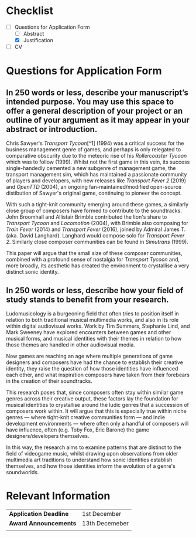 # Checklist

- [ ] Questions for Application Form
	- [ ] Abstract
	- [x] Justification
- [ ] CV

# Questions for Application Form

## In 250 words or less, describe your manuscript’s intended purpose. You may use this space to offer a general description of your project or an outline of your argument as it may appear in your abstract or introduction.

Chris Sawyer's *Transport Tycoon*[^1] (1994) was a critical success for the business management genre of games, and perhaps is only relegated to comparative obscurity due to the meteoric rise of his *Rollercoaster Tycoon* which was to follow (1999). Whilst not the first game in this vein, its success single-handedly cemented a new subgenre of management game, the transport management sim, which has maintained a passionate community of players and developers, with new releases like *Transport Fever 2* (2019) and *OpenTTD* (2004), an ongoing fan-maintained/modified open-source distibution of Sawyer's original game, continuing to pioneer the concept. 

With such a tight-knit community emerging around these games, a similarly close group of composers have formed to contribute to the soundtracks. John Broomhall and Allistair Brimble contributed the lion's share to *Transport Tycoon* and *Locomotion* (2004), with Brimble also composing for *Train Fever* (2014) and *Transport Fever* (2016), joined by Admiral James T. (aka. David Langhard). Langhard would compose solo for *Transport Fever 2*. Similarly close composer communities can be found in *Simutrans* (1999). 

This paper will argue that the small size of these composer communities, combined with a profound sense of nostalgia for *Transport Tycoon* and, more broadly, its aesthetic has created the environment to crystallise a very distinct sonic identity. 

## In 250 words or less, describe how your field of study stands to benefit from your research.

Ludomusicology is a burgeoning field that often tries to position itself in relation to both traditional musical multimedia works, and also in its role within digital audiovisual works. Work by Tim Summers, Stephanie Lind, and Mark Sweeney have explored encounters between games and other musical forms, and musical identities with their themes in relation to how those themes are handled in other audiovisual media. 

Now games are reaching an age where multiple generations of game designers and composers have had the chance to establish their creative identity, they raise the question of how those identities have influenced each other, and what inspiration composers have taken from their forebears in the creation of their soundtracks. 

This research poses that, since composers often stay within similar game genres across their creative output, these factors lay the foundation for musical identities to crystallise around the ludic genres that a succession of composers work within. It will argue that this is especially true within niche genres — where tight-knit creative communities form — and indie development environments — where often only a handful of composers will have influence, often (e.g. Toby Fox, Eric Barone) the game designers/developers themselves.

In this way, the research aims to examine patterns that are distinct to the field of videogame music, whilst drawing upon observations from older multimedia art traditions to understand how sonic identities establish themselves, and how those identities inform the evolution of a genre's soundworlds. 


# Relevant Information

|                      |                |
| -------------------- | -------------- |
| **Application Deadline** | 1st December   |
| **Award Announcements**  | 13th Decemeber |
|                      |                |
